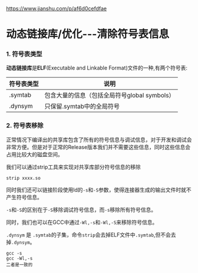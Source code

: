 https://www.jianshu.com/p/af6d0cefdfae



# 动态链接库/优化---清除符号表信息

### 1. 符号表类型

**动态链接库**是**ELF**(Executable and Linkable Format)文件的一种,有两个符号表:

| 符号表类型 | 说明                                         |
| ---------- | -------------------------------------------- |
| .symtab    | 包含大量的信息（包括全局符号global symbols） |
| .dynsym    | 只保留.symtab中的全局符号                    |



### 2. 符号表移除

正常情况下编译出的共享库包含了所有的符号信息与调试信息，对于开发和调试会非常方便。但是对于正常的Release版本我们并不需要这些信息，同时这些信息会占用比较大的磁盘空间。

我们可以通过strip工具来实现对共享库部分符号信息的移除

```
strip xxxx.so
```

同时我们还可以链接阶段使用ld的`-s`和`-S`参数，使得连接器生成的输出文件时就不产生符号信息。

`-s`和`-S`的区别在于`-S`移除调试符号信息，而`-s`移除所有符号信息。

同时，我们也可以在GCC中通过`-Wl,-s`和`-Wl,-S`来移除符号信息。

`.dynsym` 是 `.symtab`的子集，命令`strip`会去掉ELF文件中`.symtab`,但不会去掉`.dynsym`。



```
gcc -s
gcc -Wl,-s 
二者是一致的
```





